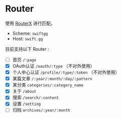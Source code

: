 # Router

使用 [RouterX](https://github.com/jasl/RouterX) 进行匹配。

- Scheme: `swiftgg`
- Host: `swift.gg`

目前支持以下 Router :

- [ ] 首页 `/:page`
- [x] OAuth认证 `/oauth/:type` （不对外使用）
- [x] 个人中心认证 `/profile/:type/:token` （不对外使用）
- [x] 某篇文章 `/:year/:month/:day/:pattern`
- [x] 某分类 `categories/:category_name`
- [x] 关于 `/about`
- [x] 搜索 `/search/:content`
- [x] 设置 `/setting`
- [ ] 归档 `archives/:year/:month`

